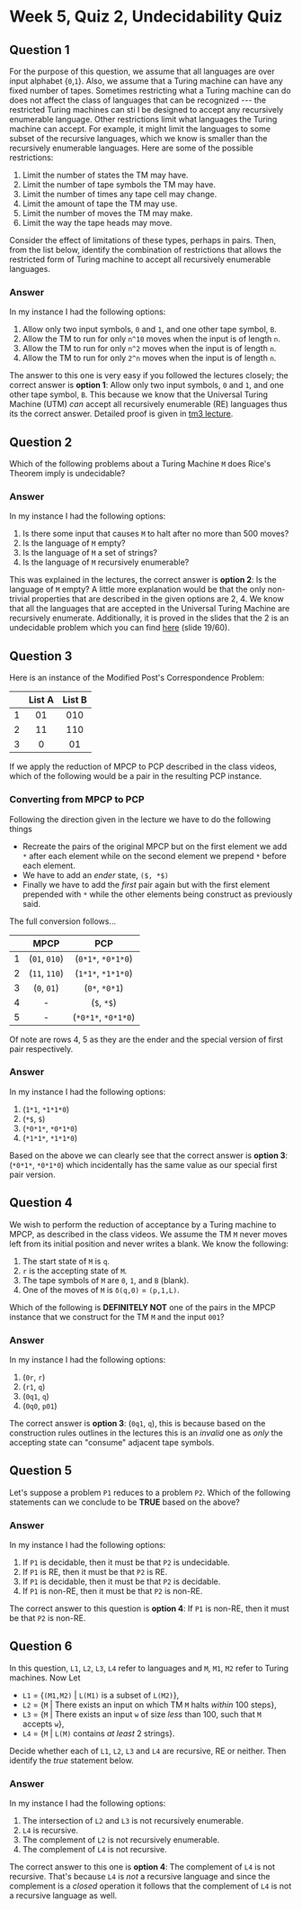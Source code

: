 # Week 5, Quiz 2, Undecidability Quiz
 
## Question 1

For the purpose of this question, we assume that all languages are over input alphabet {`0`,`1`}. Also, we assume 
that a Turing machine can have any fixed number of tapes. Sometimes restricting what a Turing machine can do does 
not affect the class of languages that can be recognized --- the restricted Turing machines can sti l be designed 
to accept any recursively enumerable language. Other restrictions limit what languages the Turing machine can accept. 
For example, it might limit the languages to some subset of the recursive languages, which we know is smaller than 
the recursively enumerable languages. Here are some of the possible restrictions:

 1. Limit the number of states the TM may have.
 2. Limit the number of tape symbols the TM may have.
 3. Limit the number of times any tape cell may change.
 4. Limit the amount of tape the TM may use.
 5. Limit the number of moves the TM may make.
 6. Limit the way the tape heads may move.

Consider the effect of limitations of these types, perhaps in pairs. Then, from the list below, identify the 
combination of restrictions that allows the restricted form of Turing machine to accept all recursively enumerable 
languages.


### Answer

In my instance I had the following options:

 1. Allow only two input symbols, `0` and `1`, and one other tape symbol, `B`.
 2. Allow the TM to run for only `n^10` moves when the input is of length `n`.
 3. Allow the TM to run for only `n^2` moves when the input is of length `n`.
 4. Allow the TM to run for only `2^n` moves when the input is of length `n`.
 
The answer to this one is very easy if you followed the lectures closely; the correct answer is 
**option 1**: Allow only two input symbols, `0` and `1`, and one other tape symbol, `B`. This because we know that
the Universal Turing Machine (UTM) *can* accept all recursively enumerable (RE) languages thus its the correct answer.
Detailed proof is given in [tm3 lecture][1].

[1]: slides/18_tm3.ppt

## Question 2

Which of the following problems about a Turing Machine `M` does Rice's Theorem imply is undecidable?

### Answer

In my instance I had the following options:

 1. Is there some input that causes `M` to halt after no more than 500 moves?
 2. Is the language of `M` empty?
 3. Is the language of `M` a set of strings?
 4. Is the language of `M` recursively enumerable?
 
This was explained in the lectures, the correct answer is **option 2**: Is the language of `M` empty? A little more
explanation would be that the only non-trivial properties that are described in the given options are 2, 4. We know
that all the languages that are accepted in the Universal Turing Machine are recursively enumerate. Additionally, it
is proved in the slides that the 2 is an undecidable problem which you can find [here][1] (slide 19/60).

[1]: slides/19_tm4.ppt

## Question 3

Here is an instance of the Modified Post's Correspondence Problem:

|       | List A | List B |
|:-----:|:------:|:------:|
|   1   |   01   |   010  |
|   2   |   11   |   110  |
|   3   |    0   |   01   |

If we apply the reduction of MPCP to PCP described in the class videos, which of the following 
would be a pair in the resulting PCP instance.

### Converting from MPCP to PCP

Following the direction given in the lecture we have to do the following things

 * Recreate the pairs of the original MPCP but on the first element we add `*` after each element while on the second
 element we prepend `*` before each element.
  * We have to add an *ender* state, `($, *$)`
  * Finally we have to add the *first* pair again but with the first element prepended with `*` while the other 
  elements being construct as previously said.
  
The full conversion follows...

|       |      MPCP     |         PCP         | 
|:-----:|:-------------:|:-------------------:|
|   1   | (`01`, `010`) | (`0*1*`, `*0*1*0`)  |
|   2   | (`11`, `110`) | (`1*1*`, `*1*1*0`)  |
|   3   |  (`0`, `01`)  |   (`0*`, `*0*1`)    |
|   4   |       -       |     (`$`, `*$`)     |
|   5   |       -       | (`*0*1*`, `*0*1*0`) |

Of note are rows 4, 5 as they are the ender and the special version of first pair respectively.

### Answer

In my instance I had the following options:

 1. (`1*1`, `*1*1*0`)
 2. (`*$`, `$`)
 3. (`*0*1*`, `*0*1*0`)
 4. (`*1*1*`, `*1*1*0`)
 
Based on the above we can clearly see that the correct answer is **option 3**: (`*0*1*`, `*0*1*0`) which incidentally
has the same value as our special first pair version.

## Question 4

We wish to perform the reduction of acceptance by a Turing machine to MPCP, as described in the class videos. 
We assume the TM `M` never moves left from its initial position and never writes a blank. We know the following:

 1. The start state of `M` is `q`.
 2. `r` is the accepting state of `M`.
 3. The tape symbols of `M` are `0`, `1`, and `B` (blank).
 4. One of the moves of `M` is `δ(q,0)` = `(p,1,L)`.

Which of the following is **DEFINITELY NOT** one of the pairs in the MPCP instance that we construct for the 
TM `M` and the input `001`?

### Answer

In my instance I had the following options:

 1. (`0r`, `r`)
 2. (`r1`, `q`)
 3. (`0q1`, `q`)
 4. (`0q0`, `p01`)
 
 
The correct answer is **option 3**: (`0q1`, `q`), this is because based on the construction rules outlines in the
lectures this is an *invalid* one as *only* the accepting state can "consume" adjacent tape symbols.

## Question 5

Let's suppose a problem `P1` reduces to a problem `P2`. Which of the following statements can we conclude to be 
**TRUE** based on the above?


### Answer

In my instance I had the following options:

 1. If `P1` is decidable, then it must be that `P2` is undecidable.
 2. If `P1` is RE, then it must be that `P2` is RE.
 3. If `P1` is decidable, then it must be that `P2` is decidable.
 4. If `P1` is non-RE, then it must be that `P2` is non-RE.
 
The correct answer to this question is **option 4**: If `P1` is non-RE, then it must be that `P2` is non-RE.

## Question 6

In this question, `L1`, `L2`, `L3`, `L4` refer to languages and `M`, `M1`, `M2` refer to Turing machines. Now Let

 * `L1` = {`(M1,M2)` | `L(M1)` is a subset of `L(M2)`},
 * `L2` = {`M` | There exists an input on which TM `M` halts *within* 100 steps},
 * `L3` = {`M` | There exists an input `w` of size *less* than 100, such that `M` accepts `w`},
 * `L4` = {`M` | `L(M)` contains *at least* 2 strings}.

Decide whether each of `L1`, `L2`, `L3` and `L4` are recursive, RE or neither. Then identify the *true* 
statement below.


### Answer

In my instance I had the following options:

 1. The intersection of `L2` and `L3` is not recursively enumerable.
 2. `L4` is recursive.
 3. The complement of `L2` is not recursively enumerable.
 4. The complement of `L4` is not recursive.
 
The correct answer to this one is **option 4**: The complement of `L4` is not recursive. That's because `L4` is
*not* a recursive language and since the complement is a *closed* operation it follows that the complement of
`L4` is not a recursive language as well.